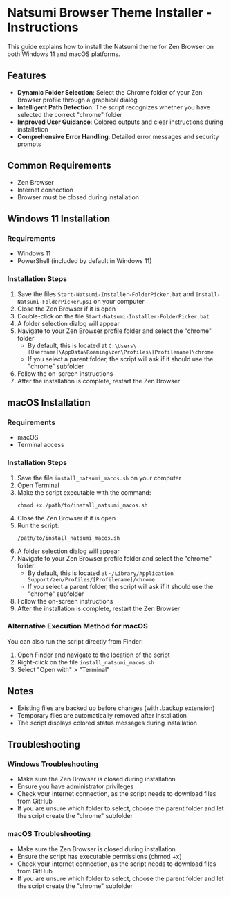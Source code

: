 # Natsumi Browser Theme Installer - Instructions

This guide explains how to install the Natsumi theme for Zen Browser on both Windows 11 and macOS platforms.

## Features
- **Dynamic Folder Selection**: Select the Chrome folder of your Zen Browser profile through a graphical dialog
- **Intelligent Path Detection**: The script recognizes whether you have selected the correct "chrome" folder
- **Improved User Guidance**: Colored outputs and clear instructions during installation
- **Comprehensive Error Handling**: Detailed error messages and security prompts

## Common Requirements
- Zen Browser
- Internet connection
- Browser must be closed during installation

## Windows 11 Installation

### Requirements
- Windows 11
- PowerShell (included by default in Windows 11)

### Installation Steps
1. Save the files `Start-Natsumi-Installer-FolderPicker.bat` and `Install-Natsumi-FolderPicker.ps1` on your computer
2. Close the Zen Browser if it is open
3. Double-click on the file `Start-Natsumi-Installer-FolderPicker.bat`
4. A folder selection dialog will appear
5. Navigate to your Zen Browser profile folder and select the "chrome" folder
   - By default, this is located at `C:\Users\[Username]\AppData\Roaming\zen\Profiles\[Profilename]\chrome`
   - If you select a parent folder, the script will ask if it should use the "chrome" subfolder
6. Follow the on-screen instructions
7. After the installation is complete, restart the Zen Browser

## macOS Installation

### Requirements
- macOS
- Terminal access

### Installation Steps
1. Save the file `install_natsumi_macos.sh` on your computer
2. Open Terminal
3. Make the script executable with the command:
   ```
   chmod +x /path/to/install_natsumi_macos.sh
   ```
4. Close the Zen Browser if it is open
5. Run the script:
   ```
   /path/to/install_natsumi_macos.sh
   ```
6. A folder selection dialog will appear
7. Navigate to your Zen Browser profile folder and select the "chrome" folder
   - By default, this is located at `~/Library/Application Support/zen/Profiles/[Profilename]/chrome`
   - If you select a parent folder, the script will ask if it should use the "chrome" subfolder
8. Follow the on-screen instructions
9. After the installation is complete, restart the Zen Browser

### Alternative Execution Method for macOS
You can also run the script directly from Finder:
1. Open Finder and navigate to the location of the script
2. Right-click on the file `install_natsumi_macos.sh`
3. Select "Open with" > "Terminal"

## Notes
- Existing files are backed up before changes (with .backup extension)
- Temporary files are automatically removed after installation
- The script displays colored status messages during installation

## Troubleshooting

### Windows Troubleshooting
- Make sure the Zen Browser is closed during installation
- Ensure you have administrator privileges
- Check your internet connection, as the script needs to download files from GitHub
- If you are unsure which folder to select, choose the parent folder and let the script create the "chrome" subfolder

### macOS Troubleshooting
- Make sure the Zen Browser is closed during installation
- Ensure the script has executable permissions (chmod +x)
- Check your internet connection, as the script needs to download files from GitHub
- If you are unsure which folder to select, choose the parent folder and let the script create the "chrome" subfolder
